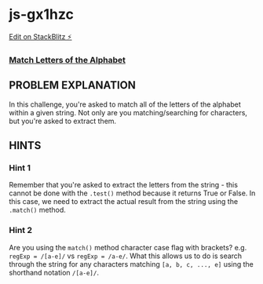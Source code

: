 # js-gx1hzc

[Edit on StackBlitz ⚡️](https://stackblitz.com/edit/js-gx1hzc)

### [Match Letters of the Alphabet](https://www.freecodecamp.org/learn/javascript-algorithms-and-data-structures/regular-expressions/match-letters-of-the-alphabet)

## PROBLEM EXPLANATION
In this challenge, you're asked to match all of the letters of the alphabet within a given string.  Not only are you matching/searching for characters, but you're asked to extract them.

## HINTS
### Hint 1
Remember that you're asked to extract the letters from the string - this cannot be done with the `.test()` method because it returns True or False.  In this case, we need to extract the actual result from the string using the `.match()` method.
### Hint 2
Are you using the `match()` method character case flag with brackets?  e.g. `regExp = /[a-e]/` vs `regExp = /a-e/`.  What this allows us to do is search through the string for any characters matching `[a, b, c, ..., e]` using the shorthand notation `/[a-e]/`.
